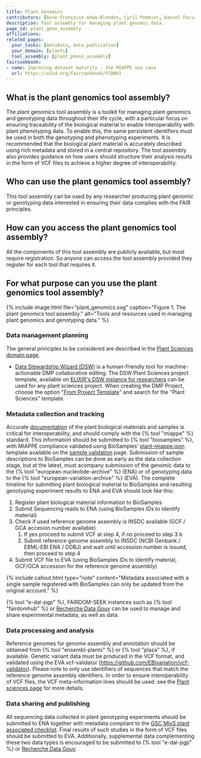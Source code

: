 ```yaml
---
title: Plant Genomics
contributors: [Anne-Françoise Adam-Blondon, Cyril Pommier, Daniel Faria, Paulette Lieby, Sebastian Beier, Erwan Le Floch]
description: Tool assembly for managing plant genomic data.
page_id: plant_geno_assembly
affiliations:
related_pages: 
  your_tasks: [metadata, data_publication]
  your_domain: [plants]
  tool_assembly: [plant_pheno_assembly]
faircookbook:
- name: Improving dataset maturity - the MIAPPE use case
  url: https://w3id.org/faircookbook/FCB061
---
```


## What is the plant genomics tool assembly?
The plant genomics tool assembly is a toolkit for managing plant genomics and genotyping data throughout their life cycle, with a particular focus on ensuring traceability of the biological material to enable interoperability with plant phenotyping data. To enable this, the same persistent identifiers must be used in both the genotyping and phenotyping experiments. It is recommended that the biological plant material is accurately described using rich metadata and stored in a central repository. The tool assembly also provides guidance on how users should structure their analysis results in the form of VCF files to achieve a higher degree of interoperability.

## Who can use the plant genomics tool assembly?
This tool assembly can be used by any researcher producing plant genomic or genotyping data interested in ensuring their data complies with the FAIR principles.

## How can you access the plant genomics tool assembly?
All the components of this tool assembly are publicly available, but most require registration. So anyone can access the tool assembly provided they register for each tool that requires it.

## For what purpose can you use the plant genomics tool assembly?
{% include image.html file="plant_genomics.svg" caption="Figure 1. The plant genomics tool assembly." alt="Tools and resources used in managing plant genomics and genotyping data." %}

### Data management planning
The general principles to be considered are described in the [Plant Sciences domain page](plant_sciences).

* [Data Stewardship Wizard (DSW)](https://ds-wizard.org/) is a human-friendly tool for machine-actionable DMP collaborative editing. The DSW Plant Sciences project template, available on [ELIXIR's DSW instance for researchers](https://researchers.ds-wizard.org) can be used for any plant sciences project. When creating the DMP Project, choose the option "[From Project Template](https://researchers.ds-wizard.org/projects/create/from-template)" and search for the "Plant Sciences" template.

### Metadata collection and tracking
Accurate [documentation](metadata_management) of the plant biological materials and samples is critical for interoperability, and should comply with the {% tool "miappe" %} standard.
This information should be submitted to {% tool "biosamples" %}, with MIAPPE compliance validated using BioSamples' [plant-miappe.json](https://github.com/EBIBioSamples/biosamples-v4/blob/biohackathon_miappe_checklist/webapps/core/src/main/resources/schemas/certification/plant-miappe.json) template available on the [sample validation](https://www.ebi.ac.uk/biosamples/docs/guides/validation) page.
Submission of sample descriptions to BioSamples can be done as early as the data collection stage, but at the latest, must acompany submission of the genomic data to the {% tool "european-nucleotide-archive" %} (ENA) or of genotyping data to the {% tool "european-variation-archive" %} (EVA). The complete timeline for submitting plant biological material to BioSamples and resulting genotyping experiment results to ENA and EVA should look like this:
1.  Register plant biological material information to BioSamples
2.  Submit Sequencing reads to ENA (using BioSamples IDs to identify material)
3.  Check if used reference genome assembly is INSDC available (GCF / GCA accesion number available)
    1. If yes proceed to submit VCF at step 4, if no proceed to step 3 b
    2. Submit reference genome assembly to INSDC (NCBI Genbank / EBML-EBI ENA / DDBJ) and wait until accession number is issued, then proceed to step 4
4.  Submit VCF file to EVA (using BioSamples IDs to identify material, GCF/GCA accession for the reference genome assembly)

{% include callout.html type="note" content="Metadata associated with a single sample registered with BioSamples can only be updated from the original account." %}

{% tool "e-dal-pgp" %}, FAIRDOM-SEEK instances such as {% tool "fairdomhub" %} or [Recherche Data Gouv](https://recherche.data.gouv.fr/) can be used to manage and share experimental metadata, as well as data.

### Data processing and analysis
Reference genomes for genome assembly and annotation should be obtained from {% tool "ensembl-plants" %} or {% tool "plaza" %}, if available.
Genetic variant data must be produced in the VCF format, and validated using the EVA vcf-validator (https://github.com/EBIvariation/vcf-validator). Please note to only use identifiers of sequences that match the reference genome assembly identifiers.
In order to ensure interoperability of VCF files, the VCF meta-information lines should be used: see the [Plant sciences page](plant_sciences#plant-genotyping-data-sharing-and-deposition) for more details.

### Data sharing and publishing
All sequencing data collected in plant genotyping experiments should be submitted to ENA together with metadata compliant to the [GSC MIxS plant associated checklist](https://www.ebi.ac.uk/ena/browser/view/ERC000020). Final results of such studies in the form of VCF files should be submitted to EVA. Additionally, supplemental data complementing these two data types is encouraged to be submitted to {% tool "e-dal-pgp" %} or [Recherche Data Gouv](https://recherche.data.gouv.fr/).

